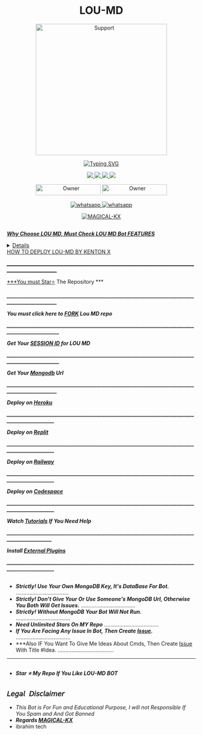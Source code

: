 
<h1 align="center"> LOU-MD </h1>
</p>
<p align="center">
  <a href="https://www.youtube.com/@KentonX-tech?sub_confirmation=1">
    <img alt=Support height="350" src="https://telegra.ph/file/d72abb0d683cb48a6e1fb.jpg"> 
    </p>
    <p align="center">
<a href="https://git.io/typing-svg"><img src="https://readme-typing-svg.demolab.com?font=EB+Garamond&weight=800&size=28&duration=4000&pause=1000&random=false&width=435&lines=+KX+WELCOME+TO+THE+LOU-MD;MULTI-DEVICE+WHATSAPP+BOT;CREATED+BY+MAGICAL-KX;RELEASED+DATE+14%2F09%2F2024;KEEP+ON+USING+LOU+MD." alt="Typing SVG" /></a>
  </p>

<p align="center">
  <a href="https://github.com/MAGICAL-KX">
    <img src="https://img.shields.io/github/followers/MAGICAL-KX?style=flat-square&logo=github&color=black">

   <a href="https://github.com/MAGICAL-KX/Lou-md-bot/fork">
    <img src="https://img.shields.io/github/forks/MAGICAL-KX/Lou-md-bot?style=flat-square&logo=github&color=black">
    
    
  <a href="https://github.com/MAGICAL-KX/Lou-md/stargazers"> 
     <img src="https://img.shields.io/github/stars/MAGICAL-KX/Lou-md-bot?style=flat-square&logo=github&color=black">

  <a href="https://github.com/MAGICAL-KX/Lou-md-bot/watchers"> 
     <img src="https://img.shields.io/github/watchers/MAGICAL-KX/Lou-md-bot?style=flat-square&logo=github&color=black">

  </a>

</p>


<p align="center">
<a href="https://github.com/MAGICAL-KX"><img title="Owner" src="https://img.shields.io/badge/OWNER-MAGICAL_KX-black?style=flat-square&logo=github&label=owner" width="173px" height="29"></a>
  <a href="https://github.com/MAGICAL-KX/lou-md-bot/blob/main/LICENSE"><img title="Owner" src="https://img.shields.io/github/license/MAGICAL-KX/Lou-md-bot?style=flat-square&color=black&link=https%3A%2F%2Fgithub.com%2FMAGICAL-KX%2FLOU-MD-BOT%2Fblob%2Fmain%2FLICENS" width="173px" height="29"></a>



<p align="center"> 
    <a aria-label="Subscribe Me" href="https://www.youtube.com/KentonX-tech?sub_confirmation=1" target="_blank">
   <img alt="whatsapp" src="https://img.shields.io/badge/Subscribe My Yt-red?style=for-the-badge&logo=youtube&logoColor=white" />
    <a aria-label="Join our chats" href="https://whatsapp.com/channel/" target="_blank">
   <img alt="whatsapp" src="https://img.shields.io/badge/Join Channel-25D366?style=for-the-badge&logo=whatsapp&logoColor=white" />
   
<p align="center"><img src="https://profile-counter.glitch.me/{MAGICAL-KX}/count.svg" alt="MAGICAL-KX" :: Visitor's Count" /></p>

##
***Why Choose LOU MD, Must Check LOU MD Bot FEATURES***
 <details close>

***𝘽𝙊𝙏 𝙁𝙀𝘼𝙏𝙐𝙍𝙀S***
   
1. ***Memes Maker.***
2. ***Ban Protection. No whatsapp ban and Heroku ban***
3. ***Many Commands in this bot***
4. ***Huge Logo Maker Menu for this bot***
5. ***Multi-Device Supported.***
6.  ***Multi-Themes Supported.***
7.  ***Artificial Intelligence Menu.***
8.  ***Massive Anime Commands.***
9.  ***Social Downloader Commands.***
10.  ***Group Management Commands.***
   </details close>



<summary>HOW TO DEPLOY LOU-MD BY KENTON X</summary>

***_______________________________________________________________________________________________***


***You must [Star⭐](https://github.com/MAGICAL-KX/Lou-md-bot/star) The Repository  ***

***_______________________________________________________________________________________________***


***You must click here to [FORK](https://github.com/MAGICAL-KX/Lou-md-bot/fork) Lou MD repo***

***________________________________________________________________________________________________***


***Get Your [SESSION ID](https://replit.com/session-id/) for LOU MD***

***________________________________________________________________________________________________***


 ***Get Your [Mongodb](https://www.mongodb.com/cloud/atlas/register) Url***

***_______________________________________________________________________________________________***


***Deploy on [Heroku](https://magical-kx.tech/Bot/deploy/heroku)***

***______________________________________________________________________________________________***


***Deploy on [Replit](https://magical-kx.tech/Bot/deploy/replit)***

***______________________________________________________________________________________________***


***Deploy on [Railway](https://magical-kx.tech/Bot/deploy/railway)***

***______________________________________________________________________________________________***


***Deploy on [Codespace](https://magical-kx.tech/Bot/deploy/codespace)***

***______________________________________________________________________________________________***


***Watch [Tutorials](https://youtube/KentonX-tech) If You Need Help***

***_____________________________________________________________________________________________***


***Install [External Plugins](https://github.com/MAGICAL-KX/Lou-md_Plugins)***

***______________________________________________________________________________________________***

##

- ***Strictly! Use Your Own MongoDB Key, It's DataBase For Bot.***
...................................
- ***Strictly! Don't Give Your Or Use Someone's MongoDB Url, Otherwise You Both Will Get Issues.***
....................................
- ***Strictly! Without MongoDB Your Bot Will Not Run.***
....................................
- ***Need Unlimited Stars On MY Repo***
....................................
- ***If You Are Facing Any Issue In Bot, Then Create [Issue](https://github.com/MAGICAL-KX/Lou-md-bot/issues/new).***
....................................
- ***Also IF You Want To Give Me Ideas About Cmds, Then Create [Issue](https://github.com/MAGICAL-KX/Lou-md-bot/issues/new) With Title #Idea.
.....................................
***
##


- ***Star ⭐ My Repo If You Like  LOU-MD BOT***
##

## ```𝘓𝘦𝘨𝘢𝘭 𝘋𝘪𝘴𝘤𝘭𝘢𝘪𝘮𝘦𝘳```
- *This Bot is For Fun and Educational Purpose, I will not Responsible If You Spam and And Got Banned*
- ***Regards [MAGICAL-KX](https://github.com/MAGICAL-KX)***
- ibrahim tech
